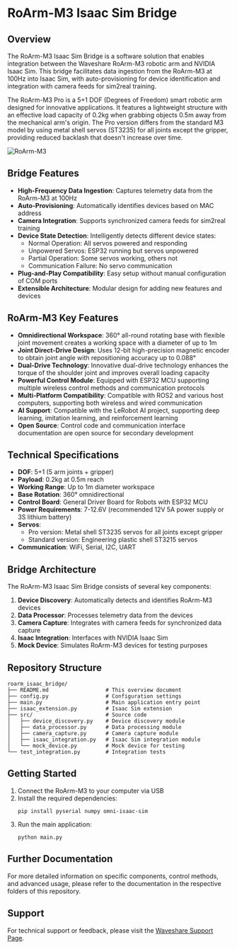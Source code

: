 # RoArm-M3 Isaac Sim Bridge

## Overview

The RoArm-M3 Isaac Sim Bridge is a software solution that enables integration between the Waveshare RoArm-M3 robotic arm and NVIDIA Isaac Sim. This bridge facilitates data ingestion from the RoArm-M3 at 100Hz into Isaac Sim, with auto-provisioning for device identification and integration with camera feeds for sim2real training.

The RoArm-M3 Pro is a 5+1 DOF (Degrees of Freedom) smart robotic arm designed for innovative applications. It features a lightweight structure with an effective load capacity of 0.2kg when grabbing objects 0.5m away from the mechanical arm's origin. The Pro version differs from the standard M3 model by using metal shell servos (ST3235) for all joints except the gripper, providing reduced backlash that doesn't increase over time.

![RoArm-M3](https://www.waveshare.com/w/upload/8/8f/360px-RoArm-M3-S-2.jpg)

## Bridge Features

- **High-Frequency Data Ingestion**: Captures telemetry data from the RoArm-M3 at 100Hz
- **Auto-Provisioning**: Automatically identifies devices based on MAC address
- **Camera Integration**: Supports synchronized camera feeds for sim2real training
- **Device State Detection**: Intelligently detects different device states:
  - Normal Operation: All servos powered and responding
  - Unpowered Servos: ESP32 running but servos unpowered
  - Partial Operation: Some servos working, others not
  - Communication Failure: No servo communication
- **Plug-and-Play Compatibility**: Easy setup without manual configuration of COM ports
- **Extensible Architecture**: Modular design for adding new features and devices

## RoArm-M3 Key Features

- **Omnidirectional Workspace**: 360° all-round rotating base with flexible joint movement creates a working space with a diameter of up to 1m
- **Joint Direct-Drive Design**: Uses 12-bit high-precision magnetic encoder to obtain joint angle with repositioning accuracy up to 0.088°
- **Dual-Drive Technology**: Innovative dual-drive technology enhances the torque of the shoulder joint and improves overall loading capacity
- **Powerful Control Module**: Equipped with ESP32 MCU supporting multiple wireless control methods and communication protocols
- **Multi-Platform Compatibility**: Compatible with ROS2 and various host computers, supporting both wireless and wired communication
- **AI Support**: Compatible with the LeRobot AI project, supporting deep learning, imitation learning, and reinforcement learning
- **Open Source**: Control code and communication interface documentation are open source for secondary development

## Technical Specifications

- **DOF**: 5+1 (5 arm joints + gripper)
- **Payload**: 0.2kg at 0.5m reach
- **Working Range**: Up to 1m diameter workspace
- **Base Rotation**: 360° omnidirectional
- **Control Board**: General Driver Board for Robots with ESP32 MCU
- **Power Requirements**: 7-12.6V (recommended 12V 5A power supply or 3S lithium battery)
- **Servos**: 
  - Pro version: Metal shell ST3235 servos for all joints except gripper
  - Standard version: Engineering plastic shell ST3215 servos
- **Communication**: WiFi, Serial, I2C, UART

## Bridge Architecture

The RoArm-M3 Isaac Sim Bridge consists of several key components:

1. **Device Discovery**: Automatically detects and identifies RoArm-M3 devices
2. **Data Processor**: Processes telemetry data from the devices
3. **Camera Capture**: Integrates with camera feeds for synchronized data capture
4. **Isaac Integration**: Interfaces with NVIDIA Isaac Sim
5. **Mock Device**: Simulates RoArm-M3 devices for testing purposes

## Repository Structure

```
roarm_isaac_bridge/
├── README.md                  # This overview document
├── config.py                  # Configuration settings
├── main.py                    # Main application entry point
├── isaac_extension.py         # Isaac Sim extension
├── src/                       # Source code
│   ├── device_discovery.py    # Device discovery module
│   ├── data_processor.py      # Data processing module
│   ├── camera_capture.py      # Camera capture module
│   ├── isaac_integration.py   # Isaac Sim integration module
│   └── mock_device.py         # Mock device for testing
└── test_integration.py        # Integration tests
```

## Getting Started

1. Connect the RoArm-M3 to your computer via USB
2. Install the required dependencies:
   ```
   pip install pyserial numpy omni-isaac-sim
   ```
3. Run the main application:
   ```
   python main.py
   ```

## Further Documentation

For more detailed information on specific components, control methods, and advanced usage, please refer to the documentation in the respective folders of this repository.

## Support

For technical support or feedback, please visit the [Waveshare Support Page](https://service.waveshare.com/).
